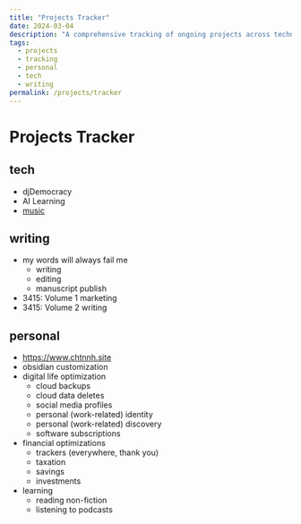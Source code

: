 ```yaml
---
title: "Projects Tracker"
date: 2024-03-04
description: "A comprehensive tracking of ongoing projects across technology, writing, and personal development"
tags:
  - projects
  - tracking
  - personal
  - tech
  - writing
permalink: /projects/tracker
---
```


# Projects Tracker

## tech

- djDemocracy
- AI Learning
- [music](https://instagram.com/chtnyh)

## writing

- my words will always fail me
  - writing
  - editing
  - manuscript publish
- 3415: Volume 1 marketing
- 3415: Volume 2 writing

## personal

- https://www.chtnnh.site
- obsidian customization
- digital life optimization
  - cloud backups
  - cloud data deletes
  - social media profiles
  - personal (work-related) identity
  - personal (work-related) discovery
  - software subscriptions
- financial optimizations
  - trackers (everywhere, thank you)
  - taxation
  - savings
  - investments
- learning
  - reading non-fiction
  - listening to podcasts
